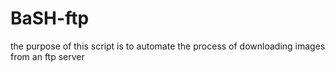 # BaSH-ftp
the purpose of this script is to automate the process of downloading images from an ftp server
